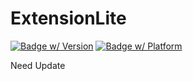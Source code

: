 # ExtensionLite
[![Badge w/ Version](https://cocoapod-badges.herokuapp.com/v/ExtensionLite/badge.png)](https://cocoadocs.org/docsets/ExtensionLite)
[![Badge w/ Platform](https://cocoapod-badges.herokuapp.com/p/ExtensionLite/badge.svg)](https://cocoadocs.org/docsets/ExtensionLite)

Need Update
